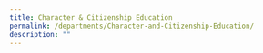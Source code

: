```yaml
---
title: Character & Citizenship Education
permalink: /departments/Character-and-Citizenship-Education/
description: ""
---
```

